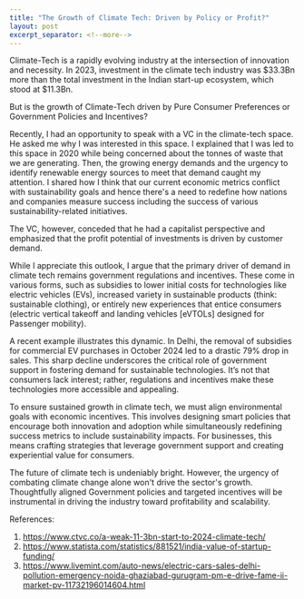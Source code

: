 ```yaml
---
title: "The Growth of Climate Tech: Driven by Policy or Profit?"
layout: post
excerpt_separator: <!--more-->
---
```


Climate-Tech is a rapidly evolving industry at the intersection of innovation and necessity. In 2023, investment in the climate tech industry was $33.3Bn more than the total investment in the Indian start-up ecosystem, which stood at $11.3Bn.

But is the growth of Climate-Tech driven by Pure Consumer Preferences or Government Policies and Incentives?

<!--more-->

Recently, I had an opportunity to speak with a VC in the climate-tech space. He asked me why I was interested in this space. I explained that I was led to this space in 2020 while being concerned about the tonnes of waste that we are generating. Then, the growing energy demands and the urgency to identify renewable energy sources to meet that demand caught my attention. I shared how I think that our current economic metrics conflict with sustainability goals and hence there's a need to redefine how nations and companies measure success including the success of various sustainability-related initiatives.

The VC, however, conceded that he had a capitalist perspective and emphasized that the profit potential of investments is driven by customer demand. 

While I appreciate this outlook, I argue that the primary driver of demand in climate tech remains government regulations and incentives. These come in various forms, such as subsidies to lower initial costs for technologies like electric vehicles (EVs), increased variety in sustainable products (think: sustainable clothing), or entirely new experiences that entice consumers (electric vertical takeoff and landing vehicles [eVTOLs] designed for Passenger mobility).

A recent example illustrates this dynamic. In Delhi, the removal of subsidies for commercial EV purchases in October 2024 led to a drastic 79% drop in sales. This sharp decline underscores the critical role of government support in fostering demand for sustainable technologies. It’s not that consumers lack interest; rather, regulations and incentives make these technologies more accessible and appealing. 

To ensure sustained growth in climate tech, we must align environmental goals with economic incentives. This involves designing smart policies that encourage both innovation and adoption while simultaneously redefining success metrics to include sustainability impacts. For businesses, this means crafting strategies that leverage government support and creating experiential value for consumers.

The future of climate tech is undeniably bright. However, the urgency of combating climate change alone won't drive the sector's growth. Thoughtfully aligned Government policies and targeted incentives will be instrumental in driving the industry toward profitability and scalability. 



References:
1. https://www.ctvc.co/a-weak-11-3bn-start-to-2024-climate-tech/
2. https://www.statista.com/statistics/881521/india-value-of-startup-funding/
3. https://www.livemint.com/auto-news/electric-cars-sales-delhi-pollution-emergency-noida-ghaziabad-gurugram-pm-e-drive-fame-ii-market-pv-11732196014604.html
